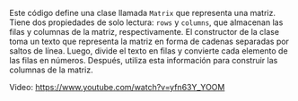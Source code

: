 Este código define una clase llamada `Matrix` que representa una matriz. Tiene dos propiedades de solo lectura: `rows` y `columns`, que almacenan las filas y columnas de la matriz, respectivamente. El constructor de la clase toma un texto que representa la matriz en forma de cadenas separadas por saltos de línea. Luego, divide el texto en filas y convierte cada elemento de las filas en números. Después, utiliza esta información para construir las columnas de la matriz.


Video: https://www.youtube.com/watch?v=yfn63Y_YOOM